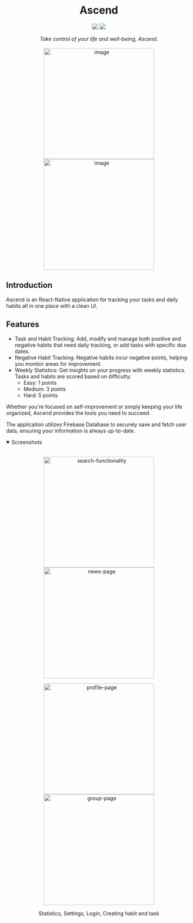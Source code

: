<h1 align="center">Ascend</h1>

<p align="center">
  <img src="https://img.shields.io/badge/react_native-%2320232a.svg?style=for-the-badge&logo=react&logoColor=%2361DAFB" />
  <img src="https://img.shields.io/badge/firebase-a08021?style=for-the-badge&logo=firebase&logoColor=ffcd34" />
</p>

<p align="center">
  <i align="center">Take control of your life and well-being, Ascend.</i> </br> </br>
  <img width="300" alt="image" src="https://github.com/Kaubbila/Ascend/assets/76628873/2f129059-9db3-43ba-bb66-19994d540bc3">
  <img width="300" alt="image" src="https://github.com/Kaubbila/Ascend/assets/76628873/e8989980-e067-445b-8d5a-129d03766f2d">
</p>

## Introduction

Ascend is an React-Native application for tracking your tasks and daily habits all in one place with a clean UI. 

## Features
* Task and Habit Tracking: Add, modify and manage both positive and negative habits that need daily tracking, or add tasks with specific due dates.
* Negative Habit Tracking: Negative habits incur negative points, helping you monitor areas for improvement.
* Weekly Statistics: Get insights on your progress with weekly statistics. Tasks and habits are scored based on difficulty:
  * Easy: 1 points
  * Medium: 3 points
  * Hard: 5 points

Whether you're focused on self-improvement or simply keeping your life organized, Ascend provides the tools you need to succeed.

The application utilizes Firebase Database to securely save and fetch user data, ensuring your information is always up-to-date.

<details open>
<summary>
  Screenshots
</summary> <br />

<p align="center">
  
  <img width="300" alt="search-functionality" src="https://github.com/Kaubbila/Ascend/assets/76628873/b4178f97-d403-462d-ab8e-cf0004416390">
  <img width="300" alt="news-page" src="https://github.com/Kaubbila/Ascend/assets/76628873/5adf247b-e303-49a1-9eda-52e6020bacb3">
</p>

<p align="center">
  <img width="300" alt="profile-page" src="https://github.com/Kaubbila/Ascend/assets/76628873/f39a4bfd-0905-4d90-80e7-9b3763be0341">
  <img width="300" alt="group-page" src="https://github.com/Kaubbila/Ascend/assets/76628873/493fa5ad-b130-4a76-8257-db4088875f16">
</p>

<p align="center">Statistics, Settings, Login, Creating habit and task</p>

</details>




